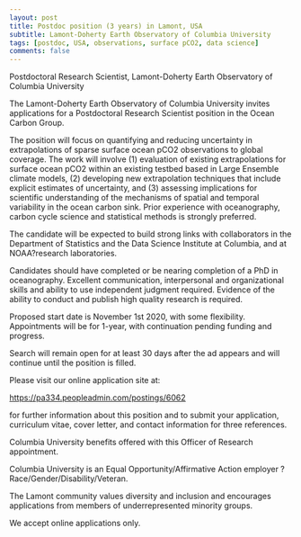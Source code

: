 ```yaml
---
layout: post
title: Postdoc position (3 years) in Lamont, USA
subtitle: Lamont-Doherty Earth Observatory of Columbia University
tags: [postdoc, USA, observations, surface pCO2, data science]
comments: false
---
```

Postdoctoral Research Scientist, Lamont-Doherty Earth Observatory of
Columbia University

The Lamont-Doherty Earth Observatory of Columbia University invites
applications for a Postdoctoral Research Scientist position in the Ocean
Carbon Group.

The position will focus on quantifying and reducing uncertainty in
extrapolations of sparse surface ocean pCO2 observations to global
coverage. The work will involve (1) evaluation of existing
extrapolations for surface ocean pCO2 within an existing testbed based
in Large Ensemble climate models, (2) developing new extrapolation
techniques that include explicit estimates of uncertainty, and (3)
assessing implications for scientific understanding of the mechanisms of
spatial and temporal variability in the ocean carbon sink. Prior
experience with oceanography, carbon cycle science and statistical
methods is strongly preferred.

The candidate will be expected to build strong links with collaborators
in the Department of Statistics and the Data Science Institute at
Columbia, and at NOAA?research laboratories.

Candidates should have completed or be nearing completion of a PhD in
oceanography. Excellent communication, interpersonal and organizational
skills and ability to use independent judgment required. Evidence of the
ability to conduct and publish high quality research is required.

Proposed start date is November 1st 2020, with some flexibility.
Appointments will be for 1-year, with continuation pending funding and
progress.

Search will remain open for at least 30 days after the ad appears and
will continue until the position is filled.

Please visit our online application site at:

https://pa334.peopleadmin.com/postings/6062

for further information about this position and to submit your
application, curriculum vitae, cover letter, and contact information for
three references.

Columbia University benefits offered with this Officer of Research
appointment.

Columbia University is an Equal Opportunity/Affirmative Action employer
? Race/Gender/Disability/Veteran.

The Lamont community values diversity and inclusion and encourages
applications from members of underrepresented minority groups.

We accept online applications only.
